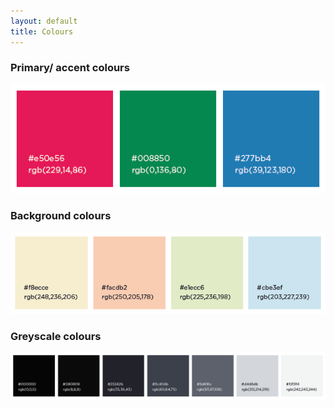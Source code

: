 ```yaml
---
layout: default
title: Colours
---
```


### Primary/ accent colours

![Image of black, red, and blue](img/colours_primary.png)

### Background colours

![Image of black, red, and blue](img/colours_background.png)

### Greyscale colours

![Image of black, red, and blue](img/colours_greys.png)


